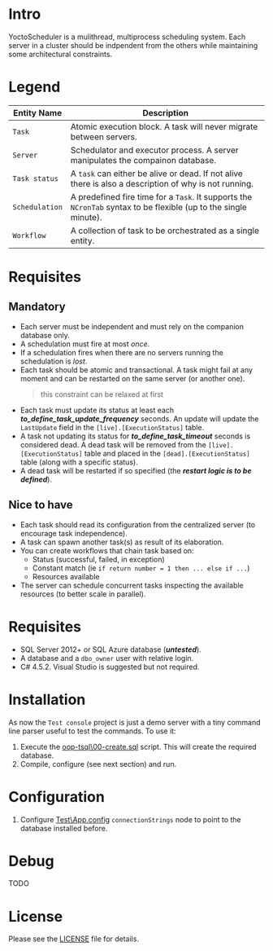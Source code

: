 # Intro
YoctoScheduler is a mulithread, multiprocess scheduling system. Each server in  a cluster should be indpendent from the others while maintaining some architectural constraints.

# Legend

Entity Name | Description
------------|---------
```Task``` | Atomic execution block. A task will never migrate between servers.
```Server``` | Schedulator and executor process. A server manipulates the compainon database.
```Task status``` | A ```task``` can either be alive or dead. If not alive there is also a description of why is not running.
```Schedulation``` | A predefined fire time for a ```Task```. It supports the ```NCronTab``` syntax to be flexible (up to the single minute).
```Workflow``` | A collection of task to be orchestrated as a single entity.

# Requisites

## Mandatory
* Each server must be independent and must rely on the companion database only.
* A schedulation must fire at most *once*.
* If a schedulation fires when there are no servers running the schedulation is *lost*.
* Each task should be atomic and transactional. A task might fail at any moment and can be restarted on the same server (or another one).
  > this constraint can be relaxed at first
* Each task must update its status at least each ***to_define_task_update_frequency*** seconds. An update will update the ```LastUpdate``` field in the ```[live].[ExecutionStatus]``` table.
* A task not updating its status for ***to_define_task_timeout*** seconds is considered dead. A dead task will be removed from the ```[live].[ExecutionStatus]``` table and placed in the ```[dead].[ExecutionStatus]``` table (along with a specific status).
* A dead task will be restarted if so specified (the ***restart logic is to be defined***).

## Nice to have
* Each task should read its configuration from the centralized server (to encourage task independence).
* A task can spawn another task(s) as result of its elaboration.
* You can create workflows that chain task based on:
  * Status (successful, failed, in exception)
  * Constant match (ie ```if return number = 1 then ... else if ...```)
  * Resources available
* The server can schedule concurrent tasks inspecting the available resources (to better scale in parallel).

# Requisites

* SQL Server 2012+ or SQL Azure database (***untested***).
* A database and a ```dbo_owner``` user with relative login.
* C# 4.5.2. Visual Studio is suggested but not required.

# Installation
As now the ```Test console``` project is just a demo server with a tiny command line parser useful to test the commands. To use it:

1. Execute the [oop-tsql\00-create.sql](oop-tsql\00-create.sql) script. This will create the required database.
2. Compile, configure (see next section) and run.

# Configuration

1. Configure [Test\App.config](Test\App.config) ```connectionStrings``` node to point to the database installed before.

# Debug

TODO

# License
Please see the [LICENSE](LICENSE) file for details.

